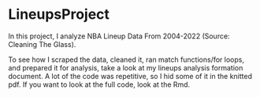 # LineupsProject
In this project, I analyze NBA Lineup Data From 2004-2022 (Source: Cleaning The Glass). 

To see how I scraped the data, cleaned it, ran match functions/for loops, and prepared it for analysis, take a look at my lineups analysis formation document. A lot of the code was repetitive, so I hid some of it in the knitted pdf. If you want to look at the full code, look at the Rmd.

